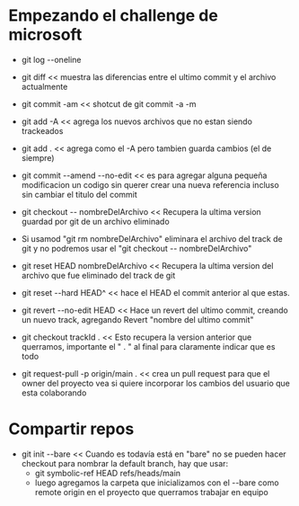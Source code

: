 # Empezando el challenge de microsoft

- git log --oneline

- git diff << muestra las diferencias entre el ultimo commit y el archivo actualmente

- git commit -am << shotcut de git commit -a -m

- git add -A << agrega los nuevos archivos que no estan siendo trackeados

- git add . << agrega como el -A pero tambien guarda cambios (el de siempre)

- git commit --amend --no-edit << es para agregar alguna pequeña modificacion un codigo sin querer crear una nueva referencia incluso sin cambiar el titulo del commit

- git checkout -- nombreDelArchivo << Recupera la ultima version guardad por git de un archivo eliminado

- Si usamod "git rm nombreDelArchivo" eliminara el archivo del track de git y no podremos usar el "git checkout -- nombreDelArchivo"

- git reset HEAD nombreDelArchivo << Recupera la ultima version del archivo que fue eliminado del track de git

- git reset --hard HEAD^ << hace el HEAD el commit anterior al que estas.

- git revert --no-edit HEAD << Hace un revert del ultimo commit, creando un nuevo track, agregando Revert "nombre del ultimo commit"

- git checkout trackId . << Esto recupera la version anterior que querramos, importante el " . " al final para claramente indicar que es todo

- git request-pull -p origin/main . << crea un pull request para que el owner del proyecto vea si quiere incorporar los cambios del usuario que esta colaborando

# Compartir repos

- git init --bare << Cuando es todavía está en "bare" no se pueden hacer checkout para nombrar la default branch, hay que usar:
  - git symbolic-ref HEAD refs/heads/main 
  - luego agregamos la carpeta que inicializamos con el --bare como remote origin en el proyecto que querramos trabajar en equipo